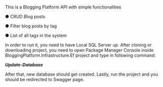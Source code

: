 This is a Blogging Platform API with simple functionalities

● CRUD Blog posts

● Filter blog posts by tag

● List of all tags in the system


In order to run it, you need to have Local SQL Server up. 
After cloning or downloading project, you need to open Package Manager Console inside BloggingPlatform.Infrastructure.Ef project and type in following command:

<b><i>Update-Database</i></b>

After that, new database should get created. Lastly, run the project and you should be redirected to Swagger page.
